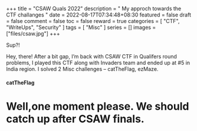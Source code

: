 +++
title = "CSAW Quals 2022"
description = " My approch towards the CTF challanges "
date = 2022-08-17T07:34:48+08:30
featured = false
draft = false
comment = false
toc = false
reward = true
categories = [ "CTF", "WriteUps", "Security" ]
tags = [ "Misc" ]
series = []
images = ["files/csaw.jpg"]
+++


Sup?!

Hey, there! After a bit gap, I’m back with CSAW CTF in Qualifers round problems, I played this CTF along with Invaders team and ended up at #5 in India region.
I solved 2 Misc challenges – catTheFlag, ezMaze.

#### catTheFlag


<p align="center" width="100%">
    <h1>Well,one moment please. We should catch up after CSAW finals.</h1> 
</p>


